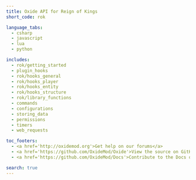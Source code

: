 ```yaml
---
title: Oxide API for Reign of Kings
short_code: rok

language_tabs:
  - csharp
  - javascript
  - lua
  - python

includes:
  - rok/getting_started
  - plugin_hooks
  - rok/hooks_general
  - rok/hooks_player
  - rok/hooks_entity
  - rok/hooks_structure
  - rok/library_functions
  - commands
  - configurations
  - storing_data
  - permissions
  - timers
  - web_requests

toc_footers:
  - <a href='http://oxidemod.org'>Get help on our forums</a>
  - <a href='https://github.com/OxideMod/Oxide'>View the source on GitHub</a>
  - <a href='https://github.com/OxideMod/Docs'>Contribute to the Docs on GitHub</a>

search: true
---
```

